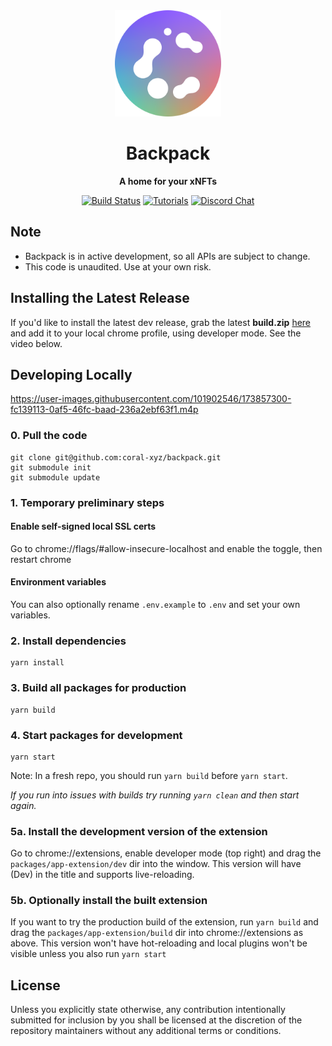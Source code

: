 <div align="center">
  <img src="/assets/coral.png" height="170px" />

  <h1>Backpack</h1>

  <p>
    <strong>A home for your xNFTs</strong>
  </p>

  <p>
    <a href="https://github.com/coral-xyz/backpack/actions"><img alt="Build Status" src="https://github.com/coral-xyz/backpack/actions/workflows/pull_request.yml/badge.svg" /></a>
    <a href="https://docs.xnft.gg"><img alt="Tutorials" src="https://img.shields.io/badge/docs-tutorials-blueviolet" /></a>
    <a href="https://discord.gg/w9P85Y9yBR"><img alt="Discord Chat" src="https://img.shields.io/badge/chat-discord-blueviolet" /></a>
  </p>
</div>

## Note

- Backpack is in active development, so all APIs are subject to change.
- This code is unaudited. Use at your own risk.

## Installing the Latest Release

If you'd like to install the latest dev release, grab the latest **build.zip** [here](https://github.com/coral-xyz/backpack/releases)
and add it to your local chrome profile, using developer mode. See the video below.

## Developing Locally

https://user-images.githubusercontent.com/101902546/173857300-fc139113-0af5-46fc-baad-236a2ebf63f1.m4p

### 0. Pull the code

```
git clone git@github.com:coral-xyz/backpack.git
git submodule init
git submodule update
```

### 1. Temporary preliminary steps

#### Enable self-signed local SSL certs

Go to chrome://flags/#allow-insecure-localhost and enable the toggle, then restart chrome

#### Environment variables

You can also optionally rename `.env.example` to `.env` and set your own variables.

### 2. Install dependencies

```
yarn install
```

### 3. Build all packages for production

```
yarn build
```

### 4. Start packages for development

```
yarn start
```

Note: In a fresh repo, you should run `yarn build` before `yarn start`.

_If you run into issues with builds try running `yarn clean` and then start again._

### 5a. Install the development version of the extension

Go to chrome://extensions, enable developer mode (top right) and drag the `packages/app-extension/dev` dir into the window. This version will have (Dev) in the title and supports live-reloading.

### 5b. Optionally install the built extension

If you want to try the production build of the extension, run `yarn build` and drag the `packages/app-extension/build` dir into chrome://extensions as above. This version won't have hot-reloading and local plugins won't be visible unless you also run `yarn start`

## License

Unless you explicitly state otherwise, any contribution intentionally submitted for inclusion by you shall be licensed at the discretion of the repository maintainers without any additional terms or conditions.
